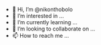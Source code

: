 - 👋 Hi, I’m @nikonthobolo
- 👀 I’m interested in ...
- 🌱 I’m currently learning ...
- 💞️ I’m looking to collaborate on ...
- 📫 How to reach me ...

<!---
nikonthobolo/nikonthobolo is a ✨ special ✨ repository because its `README.md` (this file) appears on your GitHub profile.
You can click the Preview link to take a look at your changes.
--->

